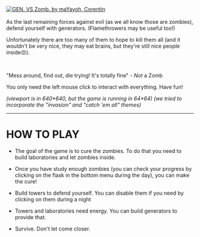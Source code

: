 [![GEN. VS Zomb. by maYayoh, Corentin](https://img.itch.zone/aW1nLzEzMTM1Nzg4LnBuZw==/original/7dcyvR.png)](https://mayayoh.itch.io/gen-vs-zomb)
<br/><br/>
As the last remaining forces against evil (as we all know those are zombies), defend yourself with generators.
(Flamethrowers may be useful too!)

Unfortunately there are too many of them to hope to kill them all (and it wouldn't be very nice, they may eat brains, but they're still nice people inside😣).

<br/>

"Mess around, find out, die trying! It's totally fine" - *Not* a Zomb

You only need the left mouse click to interact with everything. Have fun!



*(viewport is in 640\*640, but the game is running in 64\*64)
(we tried to incorporate the "invasion" and "catch 'em all" themes)*

---

# HOW TO PLAY

- The goal of the game is to cure the zombies. To do that you need to build laboratories and let zombies inside.
- Once you have study enough zombies (you can check your progress by clicking on the flask in the bottom menu during the day), you can make the cure!

- Build towers to defend yourself. You can disable them if you need by clicking on them during a night
- Towers and laboratories need energy. You can build generators to provide that.

- Survive. Don't let come closer.
